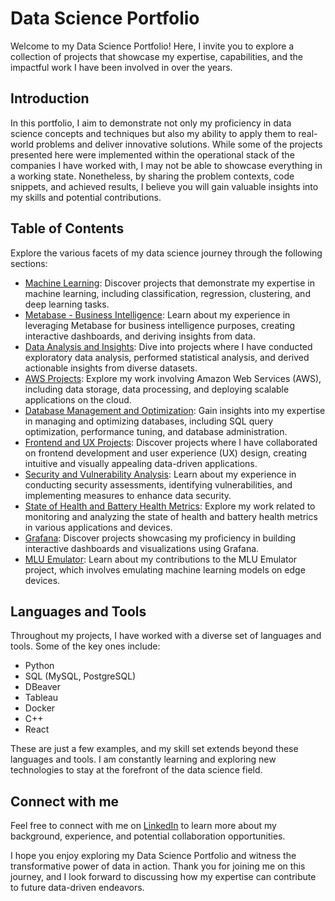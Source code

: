# Data Science Portfolio

Welcome to my Data Science Portfolio! Here, I invite you to explore a collection of projects that showcase my expertise, capabilities, and the impactful work I have been involved in over the years.

## Introduction

In this portfolio, I aim to demonstrate not only my proficiency in data science concepts and techniques but also my ability to apply them to real-world problems and deliver innovative solutions. While some of the projects presented here were implemented within the operational stack of the companies I have worked with, I may not be able to showcase everything in a working state. Nonetheless, by sharing the problem contexts, code snippets, and achieved results, I believe you will gain valuable insights into my skills and potential contributions.

## Table of Contents

Explore the various facets of my data science journey through the following sections:

- [Machine Learning](./machine-learning): Discover projects that demonstrate my expertise in machine learning, including classification, regression, clustering, and deep learning tasks.
- [Metabase - Business Intelligence](./metabase-business-intelligence): Learn about my experience in leveraging Metabase for business intelligence purposes, creating interactive dashboards, and deriving insights from data.
- [Data Analysis and Insights](./data-analysis-and-insights): Dive into projects where I have conducted exploratory data analysis, performed statistical analysis, and derived actionable insights from diverse datasets.
- [AWS Projects](./aws-projects): Explore my work involving Amazon Web Services (AWS), including data storage, data processing, and deploying scalable applications on the cloud.
- [Database Management and Optimization](./database-management-and-optimization): Gain insights into my expertise in managing and optimizing databases, including SQL query optimization, performance tuning, and database administration.
- [Frontend and UX Projects](./frontend-and-ux-projects): Discover projects where I have collaborated on frontend development and user experience (UX) design, creating intuitive and visually appealing data-driven applications.
- [Security and Vulnerability Analysis](./security-and-vulnerability-analysis): Learn about my experience in conducting security assessments, identifying vulnerabilities, and implementing measures to enhance data security.
- [State of Health and Battery Health Metrics](./state-of-health-and-battery-health-metrics): Explore my work related to monitoring and analyzing the state of health and battery health metrics in various applications and devices.
- [Grafana](./grafana): Discover projects showcasing my proficiency in building interactive dashboards and visualizations using Grafana.
- [MLU Emulator](./mlu-emulator): Learn about my contributions to the MLU Emulator project, which involves emulating machine learning models on edge devices.

## Languages and Tools

Throughout my projects, I have worked with a diverse set of languages and tools. Some of the key ones include:

- Python
- SQL (MySQL, PostgreSQL)
- DBeaver
- Tableau
- Docker
- C++
- React

These are just a few examples, and my skill set extends beyond these languages and tools. I am constantly learning and exploring new technologies to stay at the forefront of the data science field.

## Connect with me

Feel free to connect with me on [LinkedIn](https://www.linkedin.com/in/pedrocerejeira/) to learn more about my background, experience, and potential collaboration opportunities.

I hope you enjoy exploring my Data Science Portfolio and witness the transformative power of data in action. Thank you for joining me on this journey, and I look forward to discussing how my expertise can contribute to future data-driven endeavors.
